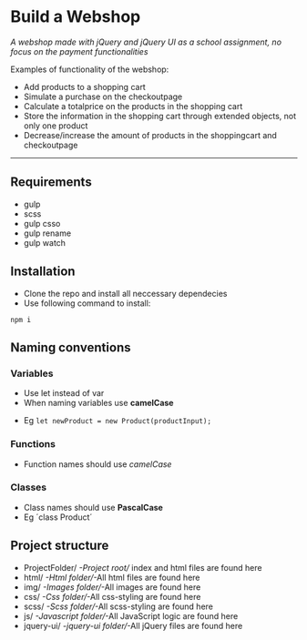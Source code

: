 # Build a Webshop

_A webshop made with jQuery and jQuery UI as a school assignment, no focus on the payment functionalities_

Examples of functionality of the webshop:

- Add products to a shopping cart
- Simulate a purchase on the checkoutpage
- Calculate a totalprice on the products in the shopping cart
- Store the information in the shopping cart through extended objects, not only one product
- Decrease/increase the amount of products in the shoppingcart and checkoutpage

---


## Requirements
- gulp
- scss
- gulp csso
- gulp rename
- gulp watch

## Installation
- Clone the repo and install all neccessary dependecies
- Use following command to install:

```
npm i

```

## Naming conventions

### Variables

- Use let instead of var
- When naming variables use **camelCase**

* Eg `let newProduct = new Product(productInput);`

### Functions

- Function names should use _camelCase_

### Classes

- Class names should use **PascalCase**
- Eg ´class Product´

## Project structure

- ProjectFolder/ _-Project root/_ index and html files are found here
- html/ _-Html folder/_-All html files are found here
- img/ _-Images folder/_-All images are found here
- css/ _-Css folder/_-All css-styling are found here
- scss/ _-Scss folder/_-All scss-styling are found here
- js/ _-Javascript folder/_-All JavaScript logic are found here
- jquery-ui/ _-jquery-ui folder/_-All jQuery files are found here
